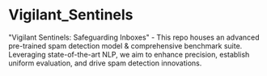 # Vigilant_Sentinels
"Vigilant Sentinels: Safeguarding Inboxes" - This repo houses an advanced pre-trained spam detection model &amp; comprehensive benchmark suite. Leveraging state-of-the-art NLP, we aim to enhance precision, establish uniform evaluation, and drive spam detection innovations. 
